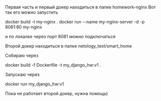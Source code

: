 Первая часть и первый докер находиться в папке homework-nginx
Вот так его можно запустить

docker build -t my-nginx .
docker run --name my-nginx-server -d -p 8081:80 my-nginx

и по локалке через порт 8081 можно подключаться

Второй докер находиться в папке netology_test/smart_home

Собираю через 

docker build -f Dockerfile -t my_django_hw:v1 .

Запускаю через

docker run my_django_hw:v1

Пока не работает второй докер, нужна помощь)